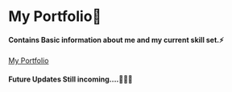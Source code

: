 # My Portfolio🫠
#### Contains Basic information about me and my current skill set.⚡️
[My Portfolio](https://lome-ezehi.github.io/lome-ezehi-portfolio/)
#### Future Updates Still incoming....👨🏾‍💻
